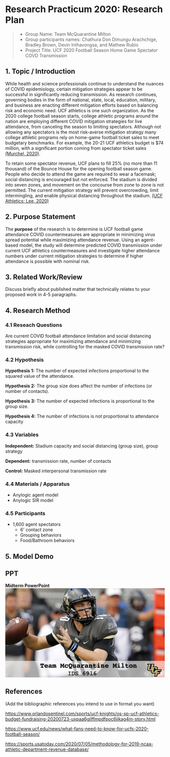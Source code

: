 # Research Practicum 2020: Research Plan


> * Group Name: Team McQuarantine Milton
> * Group participants names: Chathura Don Dimungu Arachchige, Bradley Brown, Devin Inthavongsa, and Mathew Rubio
> * Project Title: UCF 2020 Football Season Home Game Spectator COVD Transmission 

## 1. Topic / Introduction

While health and science professionals continue to understand the nuances of COVID epidemiology, certain mitigation strategies appear to be successful in significantly reducing transmission.
As research continues, governing bodies in the form of national, state, local, education, military, and business are enacting different mitigation efforts based on balancing risk and economic need.
UCF athletics is one such organization. As the 2020 college football season starts,
college athletic programs around the nation are employing different COVID mitigation strategies for live attendance, from canceling the season to limiting spectators.  Although not allowing any spectators is the most risk-averse mitigation strategy many college athletic programs rely on home-game football ticket sales to meet budgetary benchmarks.  For example, the 20-21 UCF athletics budget is $74 million, with a significant portion coming from spectator ticket sales [(Murchel, 2020)](https://www.orlandosentinel.com/sports/ucf-knights/os-sp-ucf-athletics-budget-fundraising-20200723-uxpaa6gjlffmpdfpoc6jikag4m-story.html).

To retain some spectator revenue, UCF plans to fill 25% (no more than 11 thousand) of the Bounce House for the opening football season game.  People who decide to attend the game are required to wear a facemask; social distancing is encouraged but not enforced.  The stadium is divided into seven zones, and movement on the concourse from zone to zone is not permitted.  The current mitigation strategy will prevent overcrowding, limit intermingling, and enable physical distancing throughout the stadium.  [(UCF Athletics; Lee, 2020)](https://www.ucf.edu/news/what-fans-need-to-know-for-ucfs-2020-football-season/)

## 2. Purpose Statement

The **purpose** of the research is to determine is UCF football game attendance COVID countermeasures are appropriate in minimizing virus spread potential while maximizing attendance revenue. Using an agent-based model,  the study will determine predicted COVID transmission under current UCF athletics countermeasures and investigate  higher attendance numbers under current mitigation strategies to determine if higher attendance is possible with nominal risk.

## 3. Related Work/Review

Discuss briefly about published matter that technically relates to your proposed work in 4-5 paragraphs.

## 4. Research Method

### 4.1 Reseach Questions

Are current COVID football attendance limitation and social distancing strategies appropriate for maximizing attendance and minimizing transmission risk, while controlling for the masked COVID transmission rate?

### 4.2 Hypothesis

**Hypothesis 1:**
The number of expected infections proportional to the squared value of the attendance.

**Hypothesis 2:**
The group size does affect the number of infections (or number of contacts).

**Hypothesis 3:**
The number of expected infections is proportional to the group size.

**Hypothesis 4:**
The number of infections is not proportional to attendance capacity

### 4.3 Variables

**Independent:**
Stadium capacity and social distancing (group size), group strategy

**Dependent:**
transmission rate, number of contacts

**Control:**
Masked interpersonal transmission rate

### 4.4 Materials / Apparatus

* Anylogic agent model
* Anylogic SIR model

### 4.5 Participants

* 1,600 agent spectators
  * 6' contact zone
  * Grouping behaviors
  * Food/Bathroom behaviors

## 5. Model Demo



## PPT

**Midterm PowerPoint**
 [![PPT images](Images/MidtermPPT.png)](Presentations)


## References
(Add the bibliographic references you intend to use in format you want)

https://www.orlandosentinel.com/sports/ucf-knights/os-sp-ucf-athletics-budget-fundraising-20200723-uxpaa6gjlffmpdfpoc6jikag4m-story.html

https://www.ucf.edu/news/what-fans-need-to-know-for-ucfs-2020-football-season/

https://sports.usatoday.com/2020/07/05/methodology-for-2019-ncaa-athletic-department-revenue-database/





